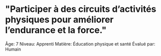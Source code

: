 # "Participer à des circuits d’activités physiques pour améliorer l’endurance et la force."

Âge: 7
Niveau: Apprenti
Matière: Éducation physique et santé
Évalué par: Humain
